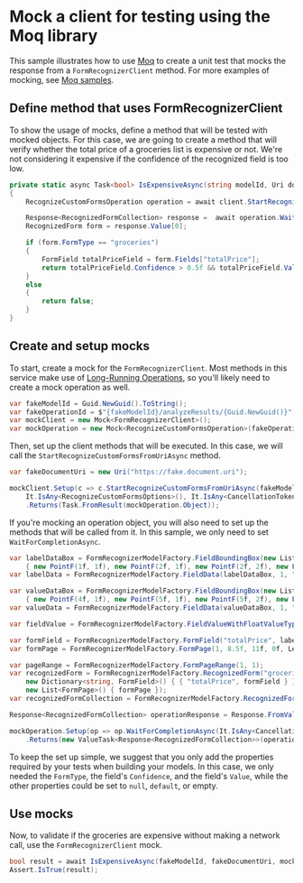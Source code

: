 # Mock a client for testing using the Moq library

This sample illustrates how to use [Moq][moq] to create a unit test that mocks the response from a `FormRecognizerClient` method. For more examples of mocking, see [Moq samples][moq_samples].

## Define method that uses FormRecognizerClient
To show the usage of mocks, define a method that will be tested with mocked objects. For this case, we are going to create a method that will verify whether the total price of a groceries list is expensive or not. We're not considering it expensive if the confidence of the recognized field is too low.

```C# Snippet:FormRecognizerMethodToTest
private static async Task<bool> IsExpensiveAsync(string modelId, Uri documentUri, FormRecognizerClient client)
{
    RecognizeCustomFormsOperation operation = await client.StartRecognizeCustomFormsFromUriAsync(modelId, documentUri);

    Response<RecognizedFormCollection> response =  await operation.WaitForCompletionAsync();
    RecognizedForm form = response.Value[0];

    if (form.FormType == "groceries")
    {
        FormField totalPriceField = form.Fields["totalPrice"];
        return totalPriceField.Confidence > 0.5f && totalPriceField.Value.AsFloat() > 100f;
    }
    else
    {
        return false;
    }
}
```

## Create and setup mocks
To start, create a mock for the `FormRecognizerClient`. Most methods in this service make use of [Long-Running Operations][lros], so you'll likely need to create a mock operation as well.

```C# Snippet:FormRecognizerCreateMocks
var fakeModelId = Guid.NewGuid().ToString();
var fakeOperationId = $"{fakeModelId}/analyzeResults/{Guid.NewGuid()}";
var mockClient = new Mock<FormRecognizerClient>();
var mockOperation = new Mock<RecognizeCustomFormsOperation>(fakeOperationId, mockClient.Object);
```

Then, set up the client methods that will be executed. In this case, we will call the `StartRecognizeCustomFormsFromUriAsync` method.

```C# Snippet:FormRecognizerSetUpClientMock
var fakeDocumentUri = new Uri("https://fake.document.uri");

mockClient.Setup(c => c.StartRecognizeCustomFormsFromUriAsync(fakeModelId, fakeDocumentUri,
    It.IsAny<RecognizeCustomFormsOptions>(), It.IsAny<CancellationToken>()))
    .Returns(Task.FromResult(mockOperation.Object));
```

If you're mocking an operation object, you will also need to set up the methods that will be called from it. In this sample, we only need to set `WaitForCompletionAsync`.

```C# Snippet:FormRecognizerSetUpOperationMock
var labelDataBox = FormRecognizerModelFactory.FieldBoundingBox(new List<PointF>()
    { new PointF(1f, 1f), new PointF(2f, 1f), new PointF(2f, 2f), new PointF(1f, 2f) });
var labelData = FormRecognizerModelFactory.FieldData(labelDataBox, 1, "Total price:", new List<FormElement>());

var valueDataBox = FormRecognizerModelFactory.FieldBoundingBox(new List<PointF>()
    { new PointF(4f, 1f), new PointF(5f, 1f), new PointF(5f, 2f), new PointF(4f, 2f) });
var valueData = FormRecognizerModelFactory.FieldData(valueDataBox, 1, "$150.00", new List<FormElement>());

var fieldValue = FormRecognizerModelFactory.FieldValueWithFloatValueType(150f);

var formField = FormRecognizerModelFactory.FormField("totalPrice", labelData, valueData, fieldValue, 0.85f);
var formPage = FormRecognizerModelFactory.FormPage(1, 8.5f, 11f, 0f, LengthUnit.Inch, new List<FormLine>(), new List<FormTable>());

var pageRange = FormRecognizerModelFactory.FormPageRange(1, 1);
var recognizedForm = FormRecognizerModelFactory.RecognizedForm("groceries", pageRange,
    new Dictionary<string, FormField>() { { "totalPrice", formField } },
    new List<FormPage>() { formPage });
var recognizedFormCollection = FormRecognizerModelFactory.RecognizedFormCollection(new List<RecognizedForm>() { recognizedForm });

Response<RecognizedFormCollection> operationResponse = Response.FromValue(recognizedFormCollection, Mock.Of<Response>());

mockOperation.Setup(op => op.WaitForCompletionAsync(It.IsAny<CancellationToken>()))
    .Returns(new ValueTask<Response<RecognizedFormCollection>>(operationResponse));
```

To keep the set up simple, we suggest that you only add the properties required by your tests when building your models. In this case, we only needed the `FormType`, the field's `Confidence`, and the field's `Value`, while the other properties could be set to `null`, `default`, or empty.

## Use mocks
Now, to validate if the groceries are expensive without making a network call, use the `FormRecognizerClient` mock.

```C# Snippet:FormRecognizerUseMocks
bool result = await IsExpensiveAsync(fakeModelId, fakeDocumentUri, mockClient.Object);
Assert.IsTrue(result);
```

[moq]: https://github.com/Moq/moq4/
[moq_samples]: https://github.com/Azure/azure-sdk-for-net/tree/master/sdk/formrecognizer/Azure.AI.FormRecognizer/samples
[lros]: https://github.com/Azure/azure-sdk-for-net/tree/master/sdk/formrecognizer/Azure.AI.FormRecognizer#long-running-operations
